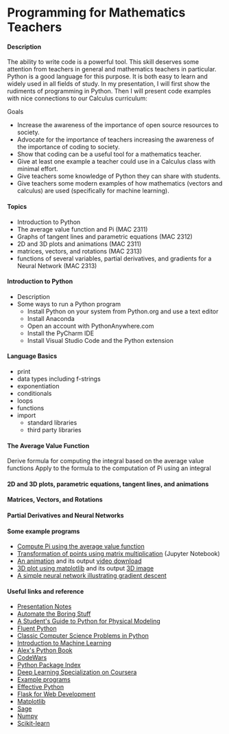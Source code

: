 # Programming for Mathematics Teachers

#### Description
The ability to write code is a powerful tool.   This skill deserves some attention from teachers in general and mathematics teachers in particular.   Python is a good language for this purpose.   It is both easy to learn and widely used in all fields of study.  In my presentation, I will first show the rudiments of programming in Python.   Then I will present code examples with nice connections to our Calculus curriculum:  

Goals
*  Increase the awareness of the importance of open source resources to society.
*  Advocate for the importance of teachers increasing the awareness of the importance of coding to society.
*  Show that coding can be a useful tool for a mathematics teacher.
*  Give at least one example a teacher could use in a Calculus class with minimal effort.
*  Give teachers some knowledge of Python they can share with students.
*  Give teachers some modern examples of how mathematics (vectors and calculus) are used (specifically for machine learning).

#### Topics
* Introduction to Python
* The average value function and Pi (MAC 2311)
* Graphs of tangent lines and parametric equations (MAC 2312) 
* 2D and 3D plots and animations (MAC 2311)   
* matrices, vectors, and rotations (MAC 2313) 
* functions of several variables, partial derivatives, and gradients for a Neural Network (MAC 2313)


#### Introduction to Python
* Description
* Some ways to run a Python program
    * Install Python on your system from Python.org and use a text editor
    * Install Anaconda
    * Open an account with PythonAnywhere.com
    * Install the PyCharm IDE
    * Install Visual Studio Code and the Python extension

#### Language Basics
* print
* data types including f-strings
* exponentiation
* conditionals
* loops
* functions
* import
    * standard libraries
    * third party libraries

#### The Average Value Function
Derive formula for computing the integral based on the average value functions
Apply to the formula to the computation of Pi using an integral

#### 2D and 3D plots, parametric equations, tangent lines, and animations

#### Matrices, Vectors, and Rotations

#### Partial Derivatives and Neural Networks

#### Some example programs
* [Compute Pi using the average value function](https://github.com/aambrioso1/HCC-Programming-Project/blob/master/pi_and_average_value_function.py)
* [Transformation of points using matrix multiplication](https://github.com/aambrioso1/HCC-Programming-Project/blob/master/Matrix%20Transformations.ipynb) (Jupyter Notebook)
* [An animation](https://github.com/aambrioso1/HCC-Programming-Project/blob/master/rotating_line_segments.py) and its output [video download](https://github.com/aambrioso1/HCC-Programming-Project/blob/master/rotating_line.mp4)
* [3D plot using matplotlib](https://github.com/aambrioso1/HCC-Programming-Project/blob/master/3D.py) and its output [3D image](https://github.com/aambrioso1/HCC-Programming-Project/blob/master/3_D%20Plot.png)
* [A simple neural network illustrating gradient descent](https://github.com/aambrioso1/presentations/blob/master/programming_hcc_2022/simple_nn.py)

#### Useful links and reference

* [Presentation Notes](https://github.com/aambrioso1/presentations/tree/master/programming_hcc_2022)
* [Automate the Boring Stuff](https://automatetheboringstuff.com/)
* [A Student's Guide to Python for Physical Modeling](https://www.amazon.com/Students-Guide-Python-Physical-Modeling-dp-0691223653/dp/0691223653/)
* [Fluent Python](https://www.oreilly.com/library/view/fluent-python/9781491946237/)
* [Classic Computer Science Problems in Python](https://www.amazon.com/Classic-Computer-Science-Problems-Python/dp/B07WC5185D)
* [Introduction to Machine Learning](https://www.oreilly.com/library/view/introduction-to-machine/9781449369880/)
* [Alex's Python Book](https://www.alexambrioso.com/index)
* [CodeWars](https://www.codewars.com/)
* [Python Package Index](https://pypi.org/)
* [Deep Learning Specialization on Coursera](https://www.coursera.org/specializations/deep-learning)
* [Example programs](https://github.com/aambrioso1/HCC-Programming-Project)
* [Effective Python](https://effectivepython.com/)
* [Flask for Web Development](https://www.oreilly.com/library/view/flask-web-development/9781491991725/)
* [Matplotlib](https://matplotlib.org/stable/gallery/index)
* [Sage](https://www.sagemath.org/index.html)
* [Numpy](https://numpy.org/)
* [Scikit-learn](https://scikit-learn.org/stable/)







